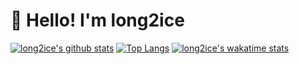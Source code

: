 # 👋 Hello! I'm long2ice

[![long2ice's github stats](https://github-readme-stats.vercel.app/api?username=long2ice&show_icons=true)](https://github.com/long2ice/long2ice)
[![Top Langs](https://github-readme-stats.vercel.app/api/top-langs/?username=long2ice&layout=compact)](https://github.com/long2ice/long2ice)
[![long2ice's wakatime stats](https://github-readme-stats.vercel.app/api/wakatime?username=long2ice)](https://github.com/long2ice/long2ice)
